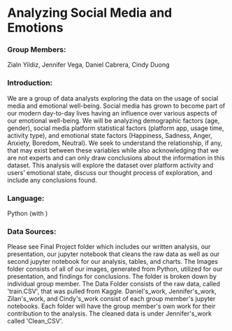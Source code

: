 # Analyzing Social Media and Emotions

### Group Members:
Zialn Yildiz, Jennifer Vega, Daniel Cabrera, Cindy Duong

### Introduction:
We are a group of data analysts exploring the data on the usage of social media and emotional well-being. Social media has grown to become part of our modern day-to-day lives having an influence over various aspects of our emotional well-being. We will be analyzing demographic factors (age, gender), social media platform statistical factors (platform app, usage time, activity type), and emotional state factors (Happiness, Sadness, Anger, Anxiety, Boredom, Neutral).  We seek to understand the relationship, if any, that may exist between these variables while also acknowledging that we are not experts and can only draw conclusions about the information in this dataset. This analysis will explore the dataset over platform activity and users’ emotional state, discuss our thought process of exploration, and include any conclusions found.

### Language: 
Python (with )

### Data Sources:



Please see Final Project folder which includes our written analysis, our presentation, our jupyter notebook that cleans the raw data as well as our second jupyter notebook for our analysis, tables, and charts.
The Images folder consists of all of our images, generated from Python, utilized for our presentation, and findings for conclusions. The folder is broken down by individual group member.
The Data Folder consists of the raw data, called 'train.CSV', that was pulled from Kaggle.
Daniel's_work, Jennifer's_work, Zilan's_work, and Cindy's_work consist of each group member's jupyter notebooks. Each folder will have the group member's own work for their contribution to the analysis. 
The cleaned data is under Jennifer's_work called 'Clean_CSV'. 
